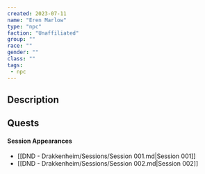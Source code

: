 ```yaml
---
created: 2023-07-11
name: "Eren Marlow"
type: "npc"
faction: "Unaffiliated"
group: ""
race: ""
gender: ""
class: ""
tags:
 - npc
---
```

## Description


## Quests
<!-- QueryToSerialize: TASK FROM "DND - Drakkenheim/Quests" WHERE !completed AND contains(outlinks, [[Eren Marlow]]) -->

#### Session Appearances
<!-- QueryToSerialize: LIST FROM [[Eren Marlow]] WHERE file.folder = "DND - Drakkenheim/Sessions" -->
<!-- SerializedQuery: LIST FROM [[Eren Marlow]] WHERE file.folder = "DND - Drakkenheim/Sessions" -->
- [[DND - Drakkenheim/Sessions/Session 001.md|Session 001]]
- [[DND - Drakkenheim/Sessions/Session 002.md|Session 002]]
<!-- SerializedQuery END -->



